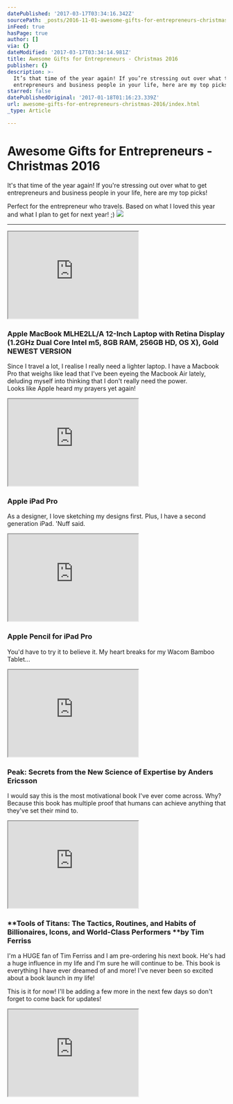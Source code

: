 ```yaml
---
datePublished: '2017-03-17T03:34:16.342Z'
sourcePath: _posts/2016-11-01-awesome-gifts-for-entrepreneurs-christmas-2016.md
inFeed: true
hasPage: true
author: []
via: {}
dateModified: '2017-03-17T03:34:14.981Z'
title: Awesome Gifts for Entrepreneurs - Christmas 2016
publisher: {}
description: >-
  It’s that time of the year again! If you’re stressing out over what to get
  entrepreneurs and business people in your life, here are my top picks!
starred: false
datePublishedOriginal: '2017-01-18T01:16:23.339Z'
url: awesome-gifts-for-entrepreneurs-christmas-2016/index.html
_type: Article

---
```

# Awesome Gifts for Entrepreneurs - Christmas 2016

It's that time of the year again! If you're stressing out over what to get entrepreneurs and business people in your life, here are my top picks!

Perfect for the entrepreneur who travels. Based on what I loved this year and what I plan to get for next year! ;)
![](https://the-grid-user-content.s3-us-west-2.amazonaws.com/f3b6f6d5-76c8-449e-b534-4d4b613d4811.jpg)

---

<iframe src="https://the-grid.github.io/ed-userhtml/?g=eJx1klFv2jAUhf9K5ge_pbFDkwLDILpSLRJMk9Ku0l6ii3ObWEns1LbG2K-fC53KJu3Nusc693zHXkjUHu1yAVFr8VmQ1vvRzZPkcDhcwQC_jL6SZkjW49hjvAN5a0wX77afN-l2G_M0LrRs4zvlxh6OST0mt4xvisfNd_6UvPqBq3pVOVepfuXEKKlC8fhwP6Uvqhb8-mbKWJ5Nr6mzgsecdng8GFs7MYDch020V7r7ZGoUvUqph0agalpprI5TdhKLWkiez1iWTrJgluU1IJ9Nssm-zrPn2SzjMxJ5sA16Qap9D7ojy4UammgfFqEVhJHIWSlIYHaxhjfqGGp3dB6HE_5B1cHAJS-rCrU0tdLNGWNdFl_EOzO9N3YAL6pyy3NW0eJOrJ3SxQAN0h3YDv3XHmTooKQl2h9K4je0ThktUsZu2DRN6VMp-L-oJFouEjjnPoX980zK_i8yBm3l_-7r1KIJ9nCRmUSBzreCcBK1r9f96XhRD_RhFFryxx4FOQtzbTRGH9QwGutB-4_REEpWes7Gn5djEiUh-tsv-w1SYMr9" height="200" style=""></iframe>

### Apple MacBook MLHE2LL/A 12-Inch Laptop with Retina Display (1.2GHz Dual Core Intel m5, 8GB RAM, 256GB HD, OS X), Gold NEWEST VERSION

Since I travel a lot, I realise I really need a lighter laptop. I have a Macbook Pro that weighs like lead that I've been eyeing the Macbook Air lately, deluding myself into thinking that I don't really need the power.   
Looks like Apple heard my prayers yet again!

<iframe src="https://the-grid.github.io/ed-userhtml/?g=eJx1kl9v2yAUxb8K44GXyTW4zh9nIVG6LlOkdavkdX20iLmxUWyggOZln37UadVs0t7QPVeH8zuwrEEHcKulQK2DA8dtCNYv0nQYhivRi99GX9WmTzfWdpCoeyETls0_3ySPKtmqpLSihlTa9IayyeTbLbv7lD7bCF91qvK-Ut3ac1sTBfzh-3ZOnpTkLJ_NKZ2y_Jp4x1nCyBFOg3HSc2WFfG-dIZ3Sx49GAu9URoJoOKimrY3TSUZHcSf5YT8pZF4U2aTI8tkBiillmZhNKZ3A4brOMQrCNRA4rvad0Ee8Wqq-Qft4EziOKUbe1RxHVp9o8UKbCOlPPkA_Yg9KRgOfPq0r0LWRSjdnjk25-8rfoMnWuF4EXpVf2JRWZHfLN17pXS8aIHfCHSHcd7Eq_lCSEtxPVcMPcF4ZzTNKZ3SeZeSx5OxfVIxWy1Scc49hX59Huf9Fhqitw999jS2aaC8uMmMU6ULLMcOofV4P4_GiHtHFUWwpnDrg-CwstNGA3qneGheEDh9QH0tWekHtr8sxRmmM_vK7_gCU5Mdw" height="200" style=""></iframe>

### Apple iPad Pro

As a designer, I love sketching my designs first. Plus, I have a second generation iPad. 'Nuff said.

<iframe src="https://the-grid.github.io/ed-userhtml/?g=eJx1ktFu0zAUhl_F-MJ3nZOUpqHUrQqoUic2TQuUwU10Yp8mVhM72IYynh4vHaIgcWed3z76v09eSjQB3WoJpHV4ELQNYfALzk-n0xX08NOaK2l73gx8cFZ9k4G_SdL89vN8XrzkTy_AV52uvK90t9YoPn7YFmzwUqQspve7d2I2236Z3s2m19f7NN_f3D9sNg-s0-b41ioUnc5YgEagblppnZlkyRjulMjrIs_rTB7mME2LfAYqU_JQTAspAQ_1K0oCuAaDoFXdgTnS1VL3DamtU-gETSjxTgoaWfzEwDPNBJR_9AH7EeukVVzg-dd1hUZapU1zJtiUu1vxh5RtreshiKp8n-ZJxSLWxmuz66FBdgPuiOGuAxnxS1ai-64l7tF5bY3IkmSeFFnGPpXRyT-olKyWHM69x7K_9Wv3v8oYs3X429do0cb1cNGZkkgXWkFTStqn62E8XuiBLo6ipfDYoaDnYGGsQfJC94N1AUx4TfooWZtFMvy4HFPCY_Xn3_ML68u-gQ" height="200" style=""></iframe>

### Apple Pencil for iPad Pro

You'd have to try it to believe it. My heart breaks for my Wacom Bamboo Tablet...

<iframe src="https://the-grid.github.io/ed-userhtml/?g=eJx1kl1LwzAUhv9KzEXvZtKum3MuG0MRBipC_bgsp-lZG9YmNYlO_fVm3cQpeBfOmxye9yEzidqjnc-A1BbXgtbed27K2Ha7PYUWPo0-laZlVcc6a8pX6RkfpWk6GifDCdu9AJc3KncuV81CoXh8uJ5EjdKbS1OiaFQSeagEqqqWxupBwvtwVYoxphzi87TEtYRiyMdFsR7GRZGkIz6Kh2eUeLAVekHzogG9ofOZaitSGFuiFZRT4qwUNJC6gYYD6wBK9-E8tj30VpVhgWMvixy1NKXS1Z5vma3uxE-P6NrYFrzIs5t4zPNodSWWTulVCxVGt2A36O8bkKFcFmVo35TEJ7ROGS0Szs_4JEmi50zEf6tSMp8x2HP3sN9ylf0PGUO28L999RZNWA9HzJSEdr4WNKak3l33_fFIDzRhFCz5jwYF3QdTbTSSE9V2xnrQ_oK0QbLSU969H48pYQH98De-AHnvsxU" height="200" style=""></iframe>

### **Peak: Secrets from the New Science of Expertise** by Anders Ericsson

I would say this is the most motivational book I've ever come across. Why? Because this book has multiple proof that humans can achieve anything that they've set their mind to.

<iframe src="https://the-grid.github.io/ed-userhtml/?g=eJx1klFr2zAQx7-Kqge_uZLdLHbTKKHrKAS2UXC2PpqrdbGPyFImiWXdp5_qtDQb7E3cHcf_9zstO7QR_WoJbPC4U3yI8RAWQhyPx0sY4bezl50bxdY5E_ItRbAh_0jGkLNAHkP-6LzR-Z2BEPIH9DvnR_RB6IMorsp6Xl9VdS1eVkNoDbUhtGTWhOrb9r7ODNn9ndOoDJVZhF4h9UPnvM1LOTU3WmE5u5Ywk_PddVEWZaWhqGeI1QetC6gr4CyC7zEq3j4ZsHu-WtLYsyfnNXrFJWfBd4onpJBbeIXKQYfnEHGc6I6k04IgfqxbtJ3TZPtTvttm81W9c2T3iQ6iapvPxVy22eaTug1kNyP0mH0Bv8f4YKBLcE3WoP9JHX5PMpIrVUpZyboss8dGFf-icrZaCjjlnsK-XYH8_yJj6q3j374miy6th7PMnCW6OChecDa8jMfpeaYHTColS_HZoOKnxsI6i-yCxoPz6ebxho1JMtmFPPw6L3MmUvTXT_QHNwLCUQ" height="200" style=""></iframe>

### **Tools of Titans: The Tactics, Routines, and Habits of Billionaires, Icons, and World-Class Performers **by Tim Ferriss

I'm a HUGE fan of Tim Ferriss and I am pre-ordering his next book. He's had a huge influence in my life and I'm sure he will continue to be. This book is everything I have ever dreamed of and more! I've never been so excited about a book launch in my life!

This is it for now! I'll be adding a few more in the next few days so don't forget to come back for updates!

<iframe src="https://the-grid.github.io/ed-userhtml/?g=eJwlzrEOgjAQANCdrzAMbEcpJSgJ4MxgYmL8gGt7QlVa02ti5OuNcX7L69lE90o7jmbIhdjAY4krbsEDWv5worU0YRVvZ2dKLIKnOx9PGB-Uzk80NFwvBacQabIDuXkxIXqoqwLt5DmhNz-QlcJuTw3ITtfQYNsCqlsFpA-tJiU7VDIfe_HPjFn2BdLyMhY" height="200" style=""></iframe>